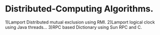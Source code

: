 # Distributed-Computing Algorithms.

1)Lamport Distributed mutual exclusion using RMI. 
2)Lamport logical clock using Java threads...
3)RPC based Dictionary using Sun RPC and C.
